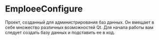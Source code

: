 # EmploeeConfigure
Проект, созданный для администрирования баз данных. 
Он вмещает в себе множество различных возможностей Qt.
Для начала работы вам следует создать базу данных и подставить ее в код.
